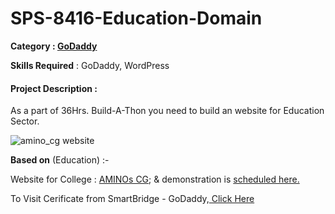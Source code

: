 # SPS-8416-Education-Domain

**Category : <a href= "https://godaddyacademy.com/"> GoDaddy </a>**

**Skills Required** : GoDaddy, WordPress

#### Project Description :
As a part of 36Hrs. Build-A-Thon you need to build an website for Education Sector.

![amino_cg website](https://user-images.githubusercontent.com/75872316/110134232-2bc83c80-7df3-11eb-8de7-7ef2c4d54732.JPG)

**Based on** (Education) :-

Website for College : <a href = "https://ygf.b95.myftpupload.com/"> AMINOs CG</a>; & demonstration is <a href= "https://drive.google.com/file/d/1dXVjMzaTxKXT3tw1LeoPj_Y9oo5TguhJ/view?usp=sharing"> scheduled here.</a>

To Visit Cerificate from SmartBridge - GoDaddy,<a href= "https://smartinternz.com/badge_projects/certificates/f2fc990265c712c49d51a18a32b39f0c"> Click Here </a>
